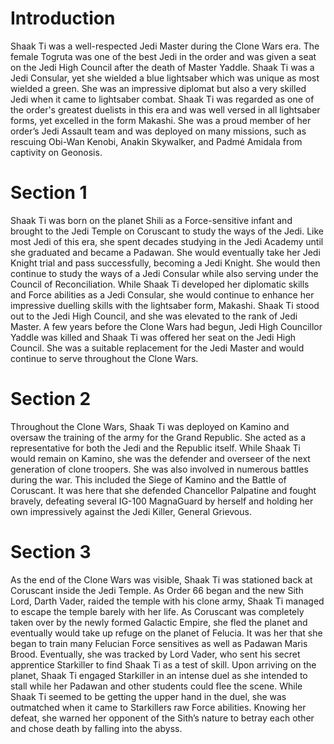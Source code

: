 # Introduction

Shaak Ti was a well-respected Jedi Master during the Clone Wars era.
The female Togruta was one of the best Jedi in the order and was given a seat on the Jedi High Council after the death of Master Yaddle.
Shaak Ti was a Jedi Consular, yet she wielded a blue lightsaber which was unique as most wielded a green.
She was an impressive diplomat but also a very skilled Jedi when it came to lightsaber combat.
Shaak Ti was regarded as one of the order's greatest duelists in this era and was well versed in all lightsaber forms, yet excelled in the form Makashi.
She was a proud member of her order’s Jedi Assault team and was deployed on many missions, such as rescuing Obi-Wan Kenobi, Anakin Skywalker, and Padmé Amidala from captivity on Geonosis.

# Section 1

Shaak Ti was born on the planet Shili as a Force-sensitive infant and brought to the Jedi Temple on Coruscant to study the ways of the Jedi.
Like most Jedi of this era, she spent decades studying in the Jedi Academy until she graduated and became a Padawan.
She would eventually take her Jedi Knight trial and pass successfully, becoming a Jedi Knight.
She would then continue to study the ways of a Jedi Consular while also serving under the Council of Reconciliation.
While Shaak Ti developed her diplomatic skills and Force abilities as a Jedi Consular, she would continue to enhance her impressive duelling skills with the lightsaber form, Makashi.
Shaak Ti stood out to the Jedi High Council, and she was elevated to the rank of Jedi Master.
A few years before the Clone Wars had begun, Jedi High Councillor Yaddle was killed and Shaak Ti was offered her seat on the Jedi High Council.
She was a suitable replacement for the Jedi Master and would continue to serve throughout the Clone Wars.

# Section 2

Throughout the Clone Wars, Shaak Ti was deployed on Kamino and oversaw the training of the army for the Grand Republic.
She acted as a representative for both the Jedi and the Republic itself.
While Shaak Ti would remain on Kamino, she was the defender and overseer of the next generation of clone troopers.
She was also involved in numerous battles during the war.
This included the Siege of Kamino and the Battle of Coruscant.
It was here that she defended Chancellor Palpatine and fought bravely, defeating several IG-100 MagnaGuard by herself and holding her own impressively against the Jedi Killer, General Grievous.

# Section 3

As the end of the Clone Wars was visible, Shaak Ti was stationed back at Coruscant inside the Jedi Temple.
As Order 66 began and the new Sith Lord, Darth Vader, raided the temple with his clone army, Shaak Ti managed to escape the temple barely with her life.
As Coruscant was completely taken over by the newly formed Galactic Empire, she fled the planet and eventually would take up refuge on the planet of Felucia.
It was her that she began to train many Felucian Force sensitives as well as Padawan Maris Brood.
Eventually, she was tracked by Lord Vader, who sent his secret apprentice Starkiller to find Shaak Ti as a test of skill.
Upon arriving on the planet, Shaak Ti engaged Starkiller in an intense duel as she intended to stall while her Padawan and other students could flee the scene.
While Shaak Ti seemed to be getting the upper hand in the duel, she was outmatched when it came to Starkillers raw Force abilities.
Knowing her defeat, she warned her opponent of the Sith’s nature to betray each other and chose death by falling into the abyss.
